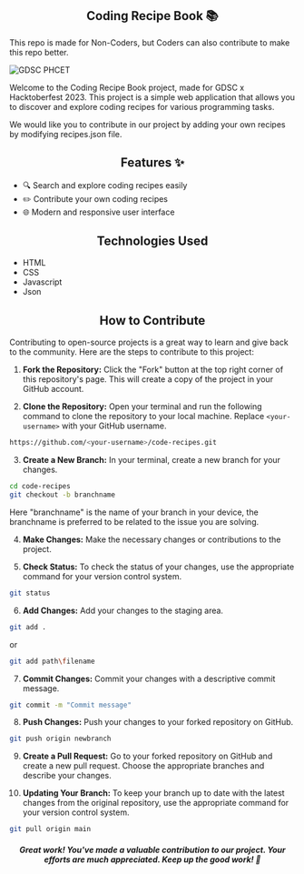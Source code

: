 <h2 align=center> Coding Recipe Book 📚 </h2>

This repo is made for Non-Coders, but Coders can also contribute to make this repo better.

![GDSC PHCET](https://github.com/GDSC-PHCET/todo-list/assets/46837876/977b90ea-1d26-4c51-91db-f71c604f38ad)

Welcome to the Coding Recipe Book project, made for GDSC x Hacktoberfest 2023. This project is a simple web application that allows you to discover and explore coding recipes for various programming tasks.

We would like you to contribute in our project by adding your own recipes by modifying 
recipes.json file.

<h2 align=center> Features ✨ </h2>

- 🔍 Search and explore coding recipes easily
- ✏️ Contribute your own coding recipes
- 🌐 Modern and responsive user interface

<h2 align=center> Technologies Used </h2>

- HTML
- CSS
- Javascript
- Json

<h2 align=center> How to Contribute </h2>

Contributing to open-source projects is a great way to learn and give back to the community. Here are the steps to contribute to this project:

1. **Fork the Repository:** Click the "Fork" button at the top right corner of this repository's page. This will create a copy of the project in your GitHub account.

2. **Clone the Repository:** Open your terminal and run the following command to clone the repository to your local machine. Replace `<your-username>` with your GitHub username.

```bash
https://github.com/<your-username>/code-recipes.git 
```

3. **Create a New Branch:** In your terminal, create a new branch for your changes. 

```bash
cd code-recipes
git checkout -b branchname
```
Here "branchname" is the name of your branch in your device, the branchname is preferred to be related to the issue you are solving.  

4. **Make Changes:** Make the necessary changes or contributions to the project.

5. **Check Status:** To check the status of your changes, use the appropriate command for your version control system.
```bash
git status
```
6. **Add Changes:** Add your changes to the staging area.
```bash
git add .
```
or
```bash
git add path\filename
```
7. **Commit Changes:** Commit your changes with a descriptive commit message.
```bash
git commit -m "Commit message"
```
8. **Push Changes:** Push your changes to your forked repository on GitHub.
```bash
git push origin newbranch
```
9. **Create a Pull Request:** Go to your forked repository on GitHub and create a new pull request. Choose the appropriate branches and describe your changes.

10. **Updating Your Branch:** To keep your branch up to date with the latest changes from the original repository, use the appropriate command for your version control system.
```bash
git pull origin main
```


<h5 align=center> Great work! You've made a valuable contribution to our project. Your efforts are much appreciated. Keep up the good work! 🙌 </h5>
